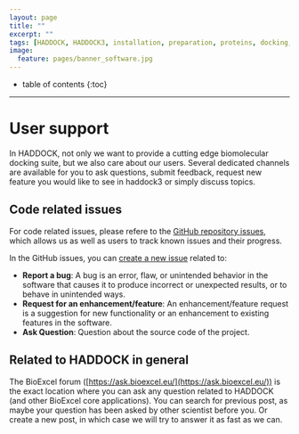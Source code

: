 ```yaml
---
layout: page
title: ""
excerpt: ""
tags: [HADDOCK, HADDOCK3, installation, preparation, proteins, docking, analysis, workflows, manual, usage]
image:
  feature: pages/banner_software.jpg
---
```


* table of contents
{:toc}

<hr>

# User support

In HADDOCK, not only we want to provide a cutting edge biomolecular docking suite, but we also care about our users.
Several dedicated channels are available for you to ask questions, submit feedback, request new feature you would like to see in haddock3 or simply discuss topics.


## Code related issues

For code related issues, please refere to the [GitHub repository issues](https://github.com/haddocking/haddock3/issues), which allows us as well as users to track known issues and their progress.

In the GitHub issues, you can [create a new issue](https://github.com/haddocking/haddock3/issues/new/choose) related to:

- **Report a bug**: A bug is an error, flaw, or unintended behavior in the software that causes it to produce incorrect or unexpected results, or to behave in unintended ways.
- **Request for an enhancement/feature**: An enhancement/feature request is a suggestion for new functionality or an enhancement to existing features in the software.
- **Ask Question**: Question about the source code of the project.


## Related to HADDOCK in general

The BioExcel forum ([https://ask.bioexcel.eu/](https://ask.bioexcel.eu/)) is the exact location where you can ask any question related to HADDOCK (and other BioExcel core applications).
You can search for previous post, as maybe your question has been asked by other scientist before you.
Or create a new post, in which case we will try to answer it as fast as we can.
